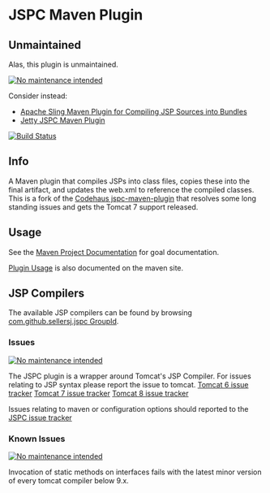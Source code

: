 # JSPC Maven Plugin

## Unmaintained

Alas, this plugin is unmaintained.

[![No maintenance intended](http://unmaintained.tech/badge.svg)](http://unmaintained.tech/)

Consider instead:

+ [Apache Sling Maven Plugin for Compiling JSP Sources into Bundles][]
+ [Jetty JSPC Maven Plugin][]

[![Build Status](https://travis-ci.org/Jasig/jspc-maven-plugin.svg?branch=master)](https://travis-ci.org/Jasig/jspc-maven-plugin)

## Info

A Maven plugin that compiles JSPs into class files, copies these into the final artifact, and updates the web.xml to reference the compiled classes. This is a fork of the [Codehaus jspc-maven-plugin](http://mojo.codehaus.org/jspc/jspc-maven-plugin/) that resolves some long standing issues and gets the Tomcat 7 support released.

## Usage

See the [Maven Project Documentation](http://developer.jasig.org/projects/jspc-maven-plugin/2.0.0/jspc-maven-plugin/plugin-info.html) for goal documentation.

[Plugin Usage](http://developer.jasig.org/projects/jspc-maven-plugin/2.0.0/jspc-maven-plugin/usage.html) is also documented on the maven site.

## JSP Compilers

The available JSP compilers can be found by browsing [com.github.sellersj.jspc GroupId](http://search.maven.org/#search%7Cga%7C1%7Cg%3A%22com.github.sellersj.jspc%22).

### Issues

[![No maintenance intended](http://unmaintained.tech/badge.svg)](http://unmaintained.tech/)

The JSPC plugin is a wrapper around Tomcat's JSP Compiler.
For issues relating to JSP syntax please report the issue to tomcat.
[Tomcat 6 issue tracker](https://bz.apache.org/bugzilla/describecomponents.cgi?product=Tomcat%206)
[Tomcat 7 issue tracker](https://bz.apache.org/bugzilla/describecomponents.cgi?product=Tomcat%207)
[Tomcat 8 issue tracker](https://bz.apache.org/bugzilla/describecomponents.cgi?product=Tomcat%208)

Issues relating to maven or configuration options should reported to the [JSPC issue tracker](https://github.com/Jasig/jspc-maven-plugin/issues)

### Known Issues

[![No maintenance intended](http://unmaintained.tech/badge.svg)](http://unmaintained.tech/)

Invocation of static methods on interfaces fails with the latest minor version of every tomcat compiler below 9.x.

[Apache Sling Maven Plugin for Compiling JSP Sources into Bundles]: http://sling.apache.org/components/jspc-maven-plugin/
[Jetty JSPC Maven Plugin]: http://www.eclipse.org/jetty/documentation/9.4.x/jetty-jspc-maven-plugin.html
